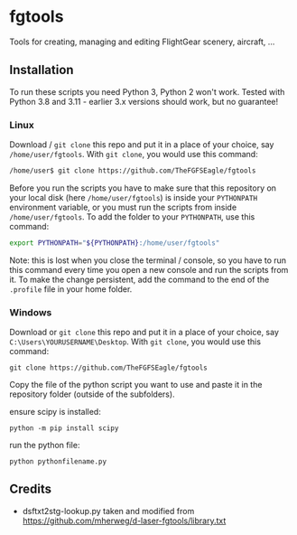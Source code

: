 # fgtools
Tools for creating, managing and editing FlightGear scenery, aircraft, …

## Installation
To run these scripts you need Python 3, Python 2 won't work. Tested with Python 3.8 and 3.11 - earlier 3.x versions should work, but no guarantee!

### Linux
Download / `git clone` this repo and put it in a place of your choice, say `/home/user/fgtools`. With `git clone`, you would use this command:
```sh
/home/user$ git clone https://github.com/TheFGFSEagle/fgtools
```
Before you run the scripts you have to make sure that this repository on your local disk (here `/home/user/fgtools`) is inside your `PYTHONPATH` environment variable, or you must run the scripts from inside `/home/user/fgtools`. To add the folder to your `PYTHONPATH`, use this command:
```sh
export PYTHONPATH="${PYTHONPATH}:/home/user/fgtools"
```
Note: this is lost when you close the terminal / console, so you have to run this command every time you open a new console and run the scripts from it. To make the change persistent, add the command to the end of the `.profile` file in your home folder.

### Windows

Download or `git clone` this repo and put it in a place of your choice, say `C:\Users\YOURUSERNAME\Desktop`. With `git clone`, you would use this command:

```console
git clone https://github.com/TheFGFSEagle/fgtools
```

Copy the file of the python script you want to use and paste it in the repository folder (outside of the subfolders).

ensure scipy is installed:

```console
python -m pip install scipy
```

run the python file:

```console
python pythonfilename.py
```
## Credits
* dsftxt2stg-lookup.py taken and modified from https://github.com/mherweg/d-laser-fgtools/library.txt

